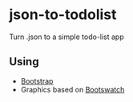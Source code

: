 # json-to-todolist
Turn .json to a simple todo-list app 

## Using
- [Bootstrap](https://https://getbootstrap.com/)
- Graphics based on [Bootswatch](https://bootswatch.com/darkly/) 